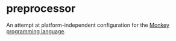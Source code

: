 preprocessor
============

An attempt at platform-independent configuration for the [Monkey programming language](https://github.com/blitz-research/monkey).
